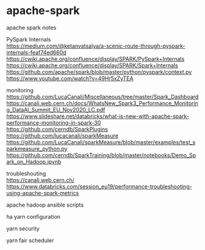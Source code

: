 # apache-spark
apache spark notes <br />

PySpark Internals<br />
https://medium.com/@ketanvatsalya/a-scenic-route-through-pyspark-internals-feaf74ed660d <br />
https://cwiki.apache.org/confluence/display/SPARK/PySpark+Internals <br />
https://cwiki.apache.org/confluence/display/SPARK/Spark+Internals <br />
https://github.com/apache/spark/blob/master/python/pyspark/context.py <br />
https://www.youtube.com/watch?v=49Hr5xZyTEA <br />

monitoring <br />
https://github.com/LucaCanali/Miscellaneous/tree/master/Spark_Dashboard <br />
https://canali.web.cern.ch/docs/WhatsNew_Spark3_Performance_Monitoring_DataAI_Summit_EU_Nov2020_LC.pdf <br />
https://www.slideshare.net/databricks/what-is-new-with-apache-spark-performance-monitoring-in-spark-30 <br />
https://github.com/cerndb/SparkPlugins <br />
https://github.com/lucacanali/sparkMeasure <br />
https://github.com/LucaCanali/sparkMeasure/blob/master/examples/test_sparkmeasure_python.py <br />
https://github.com/cerndb/SparkTraining/blob/master/notebooks/Demo_Spark_on_Hadoop.ipynb <br />

troubleshouting <br />
https://canali.web.cern.ch/ <br />
https://www.databricks.com/session_eu19/performance-troubleshooting-using-apache-spark-metrics <br />

apache hadoop ansible scripts<br />


ha yarn configuration<br />


yarn security<br />


yarn fair scheduler<br />



